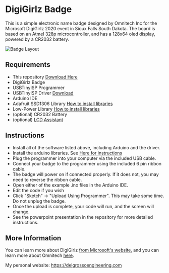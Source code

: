 # DigiGirlz Badge
This is a simple electronic name badge designed by Omnitech Inc for the Microsoft DigiGirlz 2020 event in Sioux Falls South Dakota. The board is based on an Atmel 328p microcontroller, and has a 128x64 oled display, powered by a CR2032 battery.

![Badge Layout](https://delgrossoengineering.com/images/digigirlz/badgeBoard.png)

## Requirements
* This repository [Download Here](https://github.com/ad3154/DigiGirlzBadge/archive/master.zip)
* DigiGirlz Badge
* USBTinyISP Programmer
* USBTinyISP Driver [Download](https://github.com/adafruit/Adafruit_Windows_Drivers/releases/download/2.4.0.0/adafruit_drivers_2.4.0.0.exe)
* Arduino IDE
* Adafruit SSD1306 Library [How to install libraries](https://www.arduino.cc/en/guide/libraries)
* Low-Power Library [How to install libraries](https://www.arduino.cc/en/guide/libraries)
* (optional) CR2032 Battery
* (optional) [LCD Assistant](http://en.radzio.dxp.pl/bitmap_converter/)

## Instructions
* Install all of the software listed above, including Arduino and the driver.
* Install the arduino libraries. See [Here for instructions](https://www.arduino.cc/en/guide/libraries)
* Plug the programmer into your computer via the included USB cable.
* Connect your badge to the programmer using the included 6 pin ribbon cable.
* The badge will power on if connected properly. If it does not, you may need to reverse the ribbon cable.
* Open either of the example .ino files in the Arduino IDE. 
* Edit the code if you wish
* Click "Sketch" -> "Upload Using Programmer". This may take some time. Do not unplug the badge.
* Once the upload is complete, your code will run, and the screen will change.
* See the powerpoint presentation in the repository for more detailed instructions.

## More Information
You can learn more about DigiGirlz [from Microsoft's website](https://www.microsoft.com/en-us/diversity/programs/digigirlz/default.aspx), and you can learn more about Omnitech [here](https://www.omnitech-inc.com).

My personal website: https://delgrossoengineering.com
